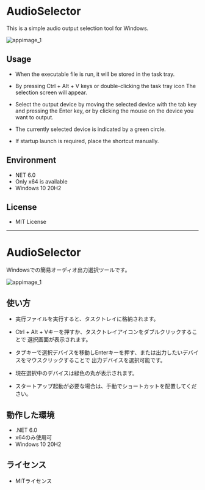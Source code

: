 # AudioSelector

This is a simple audio output selection tool for Windows.

![appimage_1](https://user-images.githubusercontent.com/37269014/171012545-8436861d-cb02-437c-9285-f5086088502c.png)

## Usage

- When the executable file is run, it will be stored in the task tray.

- By pressing Ctrl + Alt + V keys or double-clicking the task tray icon
  The selection screen will appear.

- Select the output device by moving the selected device with the tab key and pressing the Enter key, or by clicking the mouse on the device you want to output.
  
- The currently selected device is indicated by a green circle.

- If startup launch is required, place the shortcut manually.

## Environment

- NET 6.0
- Only x64 is available
- Windows 10 20H2

## License

- MIT License

---

# AudioSelector

Windowsでの簡易オーディオ出力選択ツールです。

![appimage_1](https://user-images.githubusercontent.com/37269014/171012545-8436861d-cb02-437c-9285-f5086088502c.png)

## 使い方

- 実行ファイルを実行すると、タスクトレイに格納されます。

- Ctrl + Alt + Vキーを押すか、タスクトレイアイコンをダブルクリックすることで
  選択画面が表示されます。

- タブキーで選択デバイスを移動しEnterキーを押す、または出力したいデバイスをマウスクリックすることで
  出力デバイスを選択可能です。
  
- 現在選択中のデバイスは緑色の丸が表示されます。

- スタートアップ起動が必要な場合は、手動でショートカットを配置してください。

## 動作した環境

- .NET 6.0
- x64のみ使用可
- Windows 10 20H2

## ライセンス

- MITライセンス
